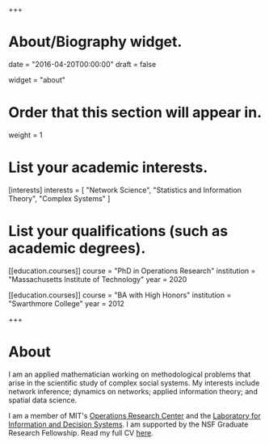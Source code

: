 +++
# About/Biography widget.

date = "2016-04-20T00:00:00"
draft = false

widget = "about"

# Order that this section will appear in.
weight = 1

# List your academic interests.
[interests]
  interests = [
    "Network Science",
    "Statistics and Information Theory",
    "Complex Systems"
  ]

# List your qualifications (such as academic degrees).
[[education.courses]]
  course = "PhD in Operations Research"
  institution = "Massachusetts Institute of Technology"
  year = 2020

[[education.courses]]
  course = "BA with High Honors"
  institution = "Swarthmore College"
  year = 2012 

+++

# About


I am an applied mathematician working on methodological problems that arise in the scientific study of complex social systems. My interests include network inference; dynamics on networks; applied information theory; and spatial data science. 

I am a member of  MIT's [Operations Research Center](https://www.mit.edu/~orc/) and the [Laboratory for Information and Decision Systems](https://lids.mit.edu/).  I am supported by the NSF Graduate Research Fellowship. Read my full CV [here](https://philchodrow.gitlab.io/cv/cv.pdf).
